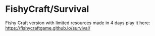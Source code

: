 # FishyCraft/Survival
Fishy Craft version with limited resources made in 4 days play it here: https://fishycraftgame.github.io/survival/
